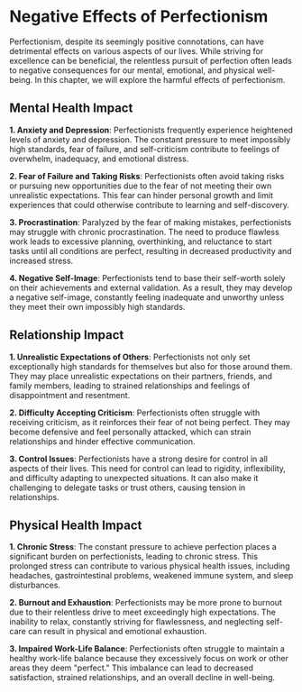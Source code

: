 Negative Effects of Perfectionism
==========================================

Perfectionism, despite its seemingly positive connotations, can have detrimental effects on various aspects of our lives. While striving for excellence can be beneficial, the relentless pursuit of perfection often leads to negative consequences for our mental, emotional, and physical well-being. In this chapter, we will explore the harmful effects of perfectionism.

Mental Health Impact
--------------------

**1. Anxiety and Depression**: Perfectionists frequently experience heightened levels of anxiety and depression. The constant pressure to meet impossibly high standards, fear of failure, and self-criticism contribute to feelings of overwhelm, inadequacy, and emotional distress.

**2. Fear of Failure and Taking Risks**: Perfectionists often avoid taking risks or pursuing new opportunities due to the fear of not meeting their own unrealistic expectations. This fear can hinder personal growth and limit experiences that could otherwise contribute to learning and self-discovery.

**3. Procrastination**: Paralyzed by the fear of making mistakes, perfectionists may struggle with chronic procrastination. The need to produce flawless work leads to excessive planning, overthinking, and reluctance to start tasks until all conditions are perfect, resulting in decreased productivity and increased stress.

**4. Negative Self-Image**: Perfectionists tend to base their self-worth solely on their achievements and external validation. As a result, they may develop a negative self-image, constantly feeling inadequate and unworthy unless they meet their own impossibly high standards.

Relationship Impact
-------------------

**1. Unrealistic Expectations of Others**: Perfectionists not only set exceptionally high standards for themselves but also for those around them. They may place unrealistic expectations on their partners, friends, and family members, leading to strained relationships and feelings of disappointment and resentment.

**2. Difficulty Accepting Criticism**: Perfectionists often struggle with receiving criticism, as it reinforces their fear of not being perfect. They may become defensive and feel personally attacked, which can strain relationships and hinder effective communication.

**3. Control Issues**: Perfectionists have a strong desire for control in all aspects of their lives. This need for control can lead to rigidity, inflexibility, and difficulty adapting to unexpected situations. It can also make it challenging to delegate tasks or trust others, causing tension in relationships.

Physical Health Impact
----------------------

**1. Chronic Stress**: The constant pressure to achieve perfection places a significant burden on perfectionists, leading to chronic stress. This prolonged stress can contribute to various physical health issues, including headaches, gastrointestinal problems, weakened immune system, and sleep disturbances.

**2. Burnout and Exhaustion**: Perfectionists may be more prone to burnout due to their relentless drive to meet exceedingly high expectations. The inability to relax, constantly striving for flawlessness, and neglecting self-care can result in physical and emotional exhaustion.

**3. Impaired Work-Life Balance**: Perfectionists often struggle to maintain a healthy work-life balance because they excessively focus on work or other areas they deem "perfect." This imbalance can lead to decreased satisfaction, strained relationships, and an overall decline in well-being.
